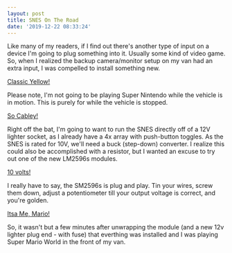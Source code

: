 ```yaml
---
layout: post
title: SNES On The Road 
date: '2019-12-22 08:33:24'
---
```


Like many of my readers, if I find out there's another type of input on a device I'm going to plug something into it.  Usually some kind of video game.  So, when I realized the backup camera/monitor setup on my van had an extra input, I was compelled to install something new.  

[Classic Yellow!](https://github.com/huntergdavis/huntergdavis.github.io/blob/master/content/images/2019/snes_installed.jpg)

Please note, I'm not going to be playing Super Nintendo while the vehicle is in motion.  This is purely for while the vehicle is stopped. 

[So Cabley!](https://github.com/huntergdavis/huntergdavis.github.io/blob/master/content/images/2019/snes_cables.jpg)

Right off the bat, I'm going to want to run the SNES directly off of a 12V lighter socket, as I already have a 4x array with push-button toggles.  As the SNES is rated for 10V, we'll need a buck (step-down) converter. I realize this could also be accomplished with a resistor, but I wanted an excuse to try out one of the new LM2596s modules.

[10 volts!](https://github.com/huntergdavis/huntergdavis.github.io/blob/master/content/images/2019/snes_converter.jpg)

I really have to say, the SM2596s is plug and play.  Tin your wires, screw them down, adjust a potentiometer till your output voltage is correct, and you're golden. 

[Itsa Me, Mario!](https://github.com/huntergdavis/huntergdavis.github.io/blob/master/content/images/2019/snes_game.jpg)

So, it wasn't but a few minutes after unwrapping the module (and a new 12v lighter plug end - with fuse) that everthing was installed and I was playing Super Mario World in the front of my van.  

